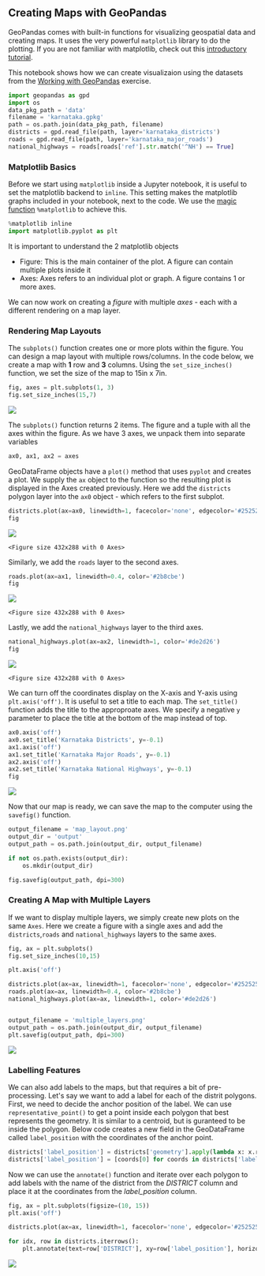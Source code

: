 ## Creating Maps with GeoPandas

GeoPandas comes with built-in functions for visualizing geospatial data and creating maps. It uses the very powerful `matplotlib` library to do the plotting. If you are not familiar with matplotlib, check out this [introductory tutorial](https://www.data-blogger.com/2017/11/15/python-matplotlib-pyplot-a-perfect-combination/).

This notebook shows how we can create visualizaion using the datasets from the [Working with GeoPandas](#working-with-geopandas) exercise.


```python
import geopandas as gpd
import os
data_pkg_path = 'data'
filename = 'karnataka.gpkg'
path = os.path.join(data_pkg_path, filename)
districts = gpd.read_file(path, layer='karnataka_districts')
roads = gpd.read_file(path, layer='karnataka_major_roads')
national_highways = roads[roads['ref'].str.match('^NH') == True]
```

### Matplotlib Basics

Before we start using `matplotlib` inside a Jupyter notebook, it is useful to set the matplotlib backend to `inline`. This setting makes the matplotlib graphs included in your notebook, next to the code. We use the [magic function](https://ipython.readthedocs.io/en/stable/interactive/tutorial.html#magics-explained) `%matplotlib` to achieve this.


```python
%matplotlib inline
import matplotlib.pyplot as plt
```

It is important to understand the 2 matplotlib objects

* Figure: This is the main container of the plot. A figure can contain multiple plots inside it
* Axes:  Axes refers to an individual plot or graph. A figure contains 1 or more axes.

We can now work on creating a *figure* with multiple *axes* - each with a different rendering on a map layer.

### Rendering Map Layouts

The `subplots()` function creates one or more plots within the figure. You can design a map layout with multiple rows/columns. In the code below, we create a map with **1** row and **3** columns. Using the `set_size_inches()` function, we set the size of the map to 15in x 7in.


```python
fig, axes = plt.subplots(1, 3)
fig.set_size_inches(15,7)
```


    
![](supplement1_plotting_files/supplement1_plotting_10_0.png)
    


The `subplots()` function returns 2 items. The figure and a tuple with all the axes within the figure. As we have 3 axes, we unpack them into separate variables


```python
ax0, ax1, ax2 = axes
```

GeoDataFrame objects have a `plot()` method that uses `pyplot` and creates a plot. We supply the `ax` object to the function so the resulting plot is displayed in the Axes created previously. Here we add the `districts` polygon layer into the `ax0` object - which refers to the first subplot.


```python
districts.plot(ax=ax0, linewidth=1, facecolor='none', edgecolor='#252525')
fig
```




    
![](supplement1_plotting_files/supplement1_plotting_14_0.png)
    




    <Figure size 432x288 with 0 Axes>


Similarly, we add the `roads` layer to the second axes.


```python
roads.plot(ax=ax1, linewidth=0.4, color='#2b8cbe')
fig
```




    
![](supplement1_plotting_files/supplement1_plotting_16_0.png)
    




    <Figure size 432x288 with 0 Axes>


Lastly, we add the `national_highways` layer to the third axes.


```python
national_highways.plot(ax=ax2, linewidth=1, color='#de2d26')
fig
```




    
![](supplement1_plotting_files/supplement1_plotting_18_0.png)
    




    <Figure size 432x288 with 0 Axes>


We can turn off the coordinates display on the X-axis and Y-axis using `plt.axis('off')`. It is useful to set a title to each map. The `set_title()` function adds the title to the approproate axes. We specify a negative `y` parameter to place the title at the bottom of the map instead of top.


```python
ax0.axis('off')
ax0.set_title('Karnataka Districts', y=-0.1)
ax1.axis('off')
ax1.set_title('Karnataka Major Roads', y=-0.1)
ax2.axis('off')
ax2.set_title('Karnataka National Highways', y=-0.1)
fig
```




    
![](supplement1_plotting_files/supplement1_plotting_20_0.png)
    



Now that our map is ready, we can save the map to the computer using the `savefig()` function.


```python
output_filename = 'map_layout.png'
output_dir = 'output'
output_path = os.path.join(output_dir, output_filename)

if not os.path.exists(output_dir):
    os.mkdir(output_dir)

fig.savefig(output_path, dpi=300)
```

### Creating A Map with Multiple Layers

If we want to display multiple layers, we simply create new plots on the same `Axes`. Here we create a figure with a single axes and add the `districts`,`roads` and `national_highways` layers to the same axes.


```python
fig, ax = plt.subplots()
fig.set_size_inches(10,15)

plt.axis('off')

districts.plot(ax=ax, linewidth=1, facecolor='none', edgecolor='#252525')
roads.plot(ax=ax, linewidth=0.4, color='#2b8cbe')
national_highways.plot(ax=ax, linewidth=1, color='#de2d26')


output_filename = 'multiple_layers.png'
output_path = os.path.join(output_dir, output_filename)
plt.savefig(output_path, dpi=300)
```


    
![](supplement1_plotting_files/supplement1_plotting_25_0.png)
    


### Labelling Features

We can also add labels to the maps, but that requires a bit of pre-processing. Let's say we want to add a label for each of the distrit polygons. First, we need to decide the anchor position of the label. We can use `representative_point()` to get a point inside each polygon that best represents the geometry. It is similar to a centroid, but is guranteed to be inside the polygon. Below code creates a new field in the GeoDataFrame called `label_position` with the coordinates of the anchor point.


```python
districts['label_position'] = districts['geometry'].apply(lambda x: x.representative_point().coords[:])
districts['label_position'] = [coords[0] for coords in districts['label_position']]
```

Now we can use the `annotate()` function and iterate over each polygon to add labels with the name of the district from the *DISTRICT* column and place it at the coordinates from the *label_position* column.


```python
fig, ax = plt.subplots(figsize=(10, 15))
plt.axis('off')

districts.plot(ax=ax, linewidth=1, facecolor='none', edgecolor='#252525')

for idx, row in districts.iterrows():
    plt.annotate(text=row['DISTRICT'], xy=row['label_position'], horizontalalignment='center')

```


    
![](supplement1_plotting_files/supplement1_plotting_30_0.png)
    


